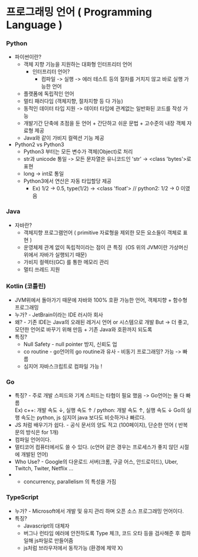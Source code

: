 # 프로그래밍 언어 ( Programming Language )

### Python

* 파이썬이란? 
    * 객체 지향 기능을 지원하는 대화형 인터프리터 언어
        * 인터프리터 언어? 
            * 컴파일 -> 실행 -> 에러 테스트 등의 절차를 거치지 않고 바로 실행 가능한 언어
    * 플랫폼에 독립적인 언어
    * 멀티 패러다임 (객체지향, 절차지향 등 다 가능)
    * 동적인 데이터 타입 지원 -> 데이터 타입에 관계없는 일반화된 코드를 작성 가능
    * 개발기간 단축에 초점을 둔 언어 + 간단하고 쉬운 문법 + 고수준의 내장 객체 자료형 제공
    * Java와 같이 가비지 컬렉션 기능 제공
* Python2 vs Python3
    * Python3 부터는 모든 변수가 객체(Object)로 처리
    * str과 unicode 통일 -> 모든 문자열은 유니코드인 'str' -> <class 'bytes'>로 표현
    * long -> int로 통일
    * Python3에서 연산은 자동 타입할당 제공
        * Ex) 1/2 -> 0.5, type(1/2) -> <class 'float'> // python2: 1/2 -> 0 이였음


### Java

* 자바란? 
    * 객체지향 프로그램언어 ( primitive 자료형을 제외한 모든 요소들이 객체로 표현 )
    * 운영체제 관계 없이 독립적이라는 점이 큰 특징  (OS 위의 JVM이란 가상머신 위에서 자바가 실행되기 때문)
    * 가비지 컬렉터(GC) 를 통한 메모리 관리
    * 멀티 쓰레드 지원

### Kotlin (코틀린)

* JVM위에서 돌아가기 때문에 자바와 100% 호환 가능한 언어,  객체지향 + 함수형 프로그래밍
* 누가? - JetBrain이라는 IDE 러시아 회사
* 왜? - 기존 IDE는 Java의 오래된 레거시 언어 or 시스템으로 개발 But -> 더 좋고, 모던한 언어로 바꾸기 위해 만듬 + 기존 Java와 호환까지 되도록
* 특징? 
    * Null Safety - null pointer 방지, 신뢰도 업
    * co routine - go언어의 go routine과 유사 - 비동기 프로그래밍? 가능 -> 빠름
    * 심지어 자바스크립트로 컴파일 가능 !

### Go

* 특징? - 주로 개발 스피드와 기계 스피드는 타협이 필요 했음 -> Go언어는 둘 다 빠름   
Ex) c++: 개발 속도 ↓, 실행 속도 ↑ / python: 개발 속도 ↑, 실행 속도 ↓ Go의 실행 속도는 python, js 심지어 java 보다도 비슷하거나 빠르다.
* JS 처럼 배우기가 쉽다. - 공식 문서의 양도 적고 (100페이지), 단순한 언어 ( 반복문의 방식은 for 1개)
* 컴파일 언어이다.
* 멀티코어 컴퓨터에서도 쓸 수 있다. (c언어 같은 경우는 프로세스가 좋지 않던 시절에 개발된 언어)
* Who Use? - Google의 다운로드 서버(크롬, 구글 어스, 안드로이드), Uber, Twitch, Twiter, Netflix ...
* + concurrency, parallelism 의 특성을 가짐

### TypeScript

* 누가? - Microsoft에서 개발 및 유지 관리 하며 오픈 소스 프로그래밍 언어이다.
* 특징? 
    * Javascript의 대체자
    * 버그나 런타임 에러에 안전하도록 Type 체크, 코드 오타 등을 검사해준 후 컴파일해 js파일로 만들어줌
    * js처럼 브라우저에서 동작가능 (환경에 제약 X)